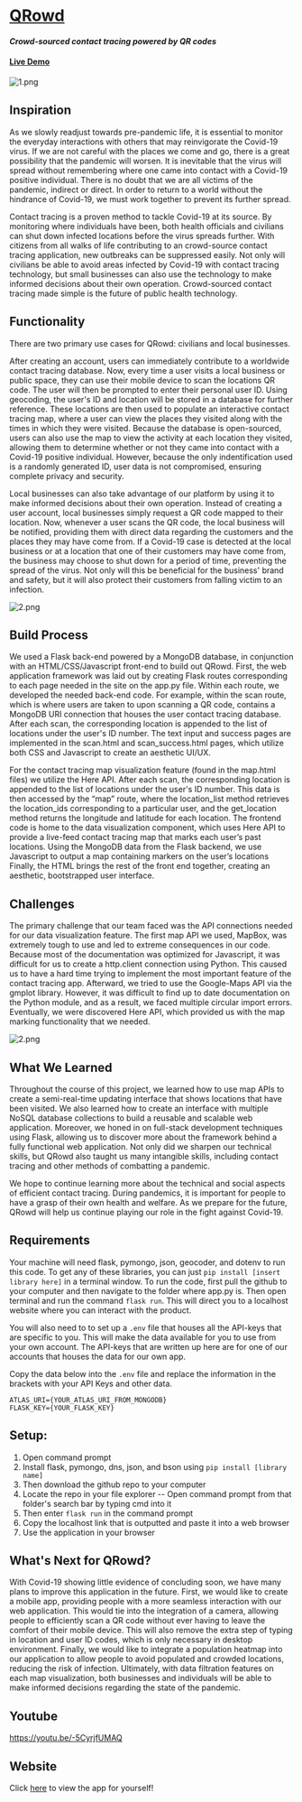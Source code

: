 # [QRowd](https://qrowdapp.herokuapp.com/)
#### *Crowd-sourced contact tracing powered by QR codes*
#### [Live Demo](https://qrowdapp.herokuapp.com/)
![1.png](/static/images/Screenshots/1.png)

## Inspiration
As we slowly readjust towards pre-pandemic life, it is essential to monitor the everyday interactions with others that may reinvigorate the Covid-19 virus. If we are not careful with the places we come and go, there is a great possibility that the pandemic will worsen. It is inevitable that the virus will spread without remembering where one came into contact with a Covid-19 positive individual. There is no doubt that we are all victims of the pandemic, indirect or direct. In order to return to a world without the hindrance of Covid-19, we must work together to prevent its further spread.

Contact tracing is a proven method to tackle Covid-19 at its source. By monitoring where individuals have been, both health officials and civilians can shut down infected locations before the virus spreads further. With citizens from all walks of life contributing to an crowd-source contact tracing application, new outbreaks can be suppressed easily. Not only will civilians be able to avoid areas infected by Covid-19 with contact tracing technology, but small businesses can also use the technology to make informed decisions about their own operation. Crowd-sourced contact tracing made simple is the future of public health technology.

## Functionality
There are two primary use cases for QRowd: civilians and local businesses.

After creating an account, users can immediately contribute to a worldwide contact tracing database. Now, every time a user visits a local business or public space, they can use their mobile device to scan the locations QR code. The user will then be prompted to enter their personal user ID. Using geocoding, the user's ID and location will be stored in a database for further reference. These locations are then used to populate an interactive contact tracing map, where a user can view the places they visited along with the times in which they were visited. Because the database is open-sourced, users can also use the map to view the activity at each location they visited, allowing them to determine whether or not they came into contact with a Covid-19 positive individual. However, because the only indentification used is a randomly generated ID, user data is not compromised, ensuring complete privacy and security.

Local businesses can also take advantage of our platform by using it to make informed decisions about their own operation. Instead of creating a user account, local businesses simply request a QR code mapped to their location. Now, whenever a user scans the QR code, the local business will be notified, providing them with direct data regarding the customers and the places they may have come from. If a Covid-19 case is detected at the local business or at a location that one of their customers may have come from, the business may choose to shut down for a period of time, preventing the spread of the virus. Not only will this be beneficial for the business' brand and safety, but it will also protect their customers from falling victim to an infection.

![2.png](/static/images/Screenshots/3.png)

## Build Process
We used a Flask back-end powered by a MongoDB database, in conjunction with an HTML/CSS/Javascript front-end to build out QRowd. First, the web application framework was laid out by creating Flask routes corresponding to each page needed in the site on the app.py file. Within each route, we developed the needed back-end code. For example, within the scan route, which is where users are taken to upon scanning a QR code, contains a MongoDB URI connection that houses the user contact tracing database. After each scan, the corresponding location is appended to the list of locations under the user's ID number. The text input and success pages are implemented in the scan.html and scan_success.html pages, which utilize both CSS and Javascript to create an aesthetic UI/UX.

For the contact tracing map visualization feature (found in the map.html files) we utilize the Here API. After each scan, the corresponding location is appended to the list of locations under the user's ID number. This data is then accessed by the “map” route, where the location_list method retrieves the location_ids corresponding to a particular user, and the get_location method returns the longitude and latitude for each location. The frontend code is home to the data visualization component, which uses Here API to provide a live-feed contact tracing map that marks each user’s past locations. Using the MongoDB data from the Flask backend, we use Javascript to output a map containing markers on the user’s locations Finally, the HTML brings the rest of the front end together, creating an aesthetic, bootstrapped user interface.

## Challenges
The primary challenge that our team faced was the API connections needed for our data visualization feature. The first map API we used, MapBox, was extremely tough to use and led to extreme consequences in our code. Because most of the documentation was optimized for Javascript, it was difficult for us to create a http.client connection using Python. This caused us to have a hard time trying to implement the most important feature of the contact tracing app. Afterward, we tried to use the Google-Maps API via the gmplot library. However, it was difficult to find up to date documentation on the Python module, and as a result, we faced multiple circular import errors. Eventually, we were discovered Here API, which provided us with the map marking functionality that we needed.

![2.png](/static/images/Screenshots/2.png)

## What We Learned
Throughout the course of this project, we learned how to use map APIs to create a semi-real-time updating interface that shows locations that have been visited. We also learned how to create an interface with multiple NoSQL database collections to build a reusable and scalable web application. Moreover, we honed in on full-stack development techniques using Flask, allowing us to discover more about the framework behind a fully functional web application. Not only did we sharpen our technical skills, but QRowd also taught us many intangible skills, including contact tracing and other methods of combatting a pandemic.

We hope to continue learning more about the technical and social aspects of efficient contact tracing. During pandemics, it is important for people to have a grasp of their own health and welfare. As we prepare for the future, QRowd will help us continue playing our role in the fight against Covid-19.

## Requirements
Your machine will need flask, pymongo, json, geocoder, and dotenv to run this code. To get any of these libraries, you can just `pip install [insert library here]` in a terminal window. To run the code, first pull the github to your computer and then navigate to the folder where app.py is. Then open terminal and run the command `flask run`. This will direct you to a localhost website where you can interact with the product.

You will also need to to set up a `.env` file that houses all the API-keys that are specific to you. This will make the data available for you to use from your own account. The API-keys that are written up here are for one of our accounts that houses the data for our own app.

Copy the data below into the `.env` file and replace the information in the brackets with your API Keys and other data. 

```
ATLAS_URI={YOUR_ATLAS_URI_FROM_MONGODB}
FLASK_KEY={YOUR_FLASK_KEY}
```

## Setup:
1. Open command prompt
2. Install flask, pymongo, dns, json, and bson using `pip install [library name]`
3. Then download the github repo to your computer
4. Locate the repo in your file explorer
   -- Open command prompt from that folder's search bar by typing cmd into it
5. Then enter `flask run` in the command prompt
6. Copy the localhost link that is outputted and paste it into a web browser
7. Use the application in your browser


## What's Next for QRowd?
With Covid-19 showing little evidence of concluding soon, we have many plans to improve this application in the future. First, we would like to create a mobile app, providing people with a more seamless interaction with our web application. This would tie into the integration of a camera, allowing people to efficiently scan a QR code without ever having to leave the comfort of their mobile device. This will also remove the extra step of typing in location and user ID codes, which is only necessary in desktop environment. Finally, we would like to integrate a population heatmap into our application to allow people to avoid populated and crowded locations, reducing the risk of infection. Ultimately, with data filtration features on each map visualization, both businesses and individuals will be able to make informed decisions regarding the state of the pandemic.

## Youtube
https://youtu.be/-5CyrjfUMAQ

## Website
Click [here](https://qrowdapp.herokuapp.com/) to view the app for yourself!
